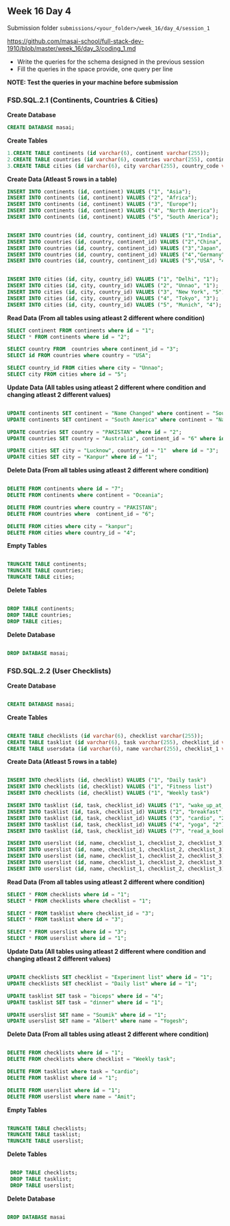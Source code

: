 ## Week 16 Day 4

Submission folder `submissions/<your_folder>/week_16/day_4/session_1`

https://github.com/masai-school/full-stack-dev-1910/blob/master/week_16/day_3/coding_1.md

- Write the queries for the schema designed in the previous session
- Fill the queries in the space provide, one query per line

**NOTE: Test the queries in your machine before submission**

### FSD.SQL.2.1 (Continents, Countries & Cities)

**Create Database**

```sql
CREATE DATABASE masai;
```

**Create Tables**

```sql
1.CREATE TABLE continents (id varchar(6), continent varchar(255));
2.CREATE TABLE countries (id varchar(6), countries varchar(255), continent_id varchar(6));
3.CREATE TABLE cities (id varchar(6), city varchar(255), country_code varchar(6));
```

**Create Data (Atleast 5 rows in a table)**

```sql
INSERT INTO continents (id, continent) VALUES ("1", "Asia");
INSERT INTO continents (id, continent) VALUES ("2", "Africa");
INSERT INTO continents (id, continent) VALUES ("3", "Europe");
INSERT INTO continents (id, continent) VALUES ("4", "North America");
INSERT INTO continents (id, continent) VALUES ("5", "South America");


INSERT INTO countries (id, country, continent_id) VALUES ("1","India", "1"); 
INSERT INTO countries (id, country, continent_id) VALUES ("2","China", "1"); 
INSERT INTO countries (id, country, continent_id) VALUES ("3","Japan", "1"); 
INSERT INTO countries (id, country, continent_id) VALUES ("4","Germany", "3"); 
INSERT INTO countries (id, country, continent_id) VALUES ("5","USA", "4");


INSERT INTO cities (id, city, country_id) VALUES ("1", "Delhi", "1");
INSERT INTO cities (id, city, country_id) VALUES ("2", "Unnao", "1");
INSERT INTO cities (id, city, country_id) VALUES ("3", "New York", "5");
INSERT INTO cities (id, city, country_id) VALUES ("4", "Tokyo", "3");
INSERT INTO cities (id, city, country_id) VALUES ("5", "Munich", "4");
```

**Read Data (From all tables using atleast 2 different where condition)**

```sql
SELECT continent FROM continents where id = "1";
SELECT * FROM continents where id = "2";

SELECT country FROM  countries where continent_id = "3";
SELECT id FROM countries where country = "USA";

SELECT country_id FROM cities where city = "Unnao";
SELECT city FROM cities where id = "5";
```

**Update Data (All tables using atleast 2 different where condition and changing atleast 2 different values)**

```sql

UPDATE continents SET continent = "Name Changed" where continent = "South America";
UPDATE continents SET continent = "South America" where continent = "Name Changed";

UPDATE countries SET country = "PAKISTAN" where id = "2";
UPDATE countries SET country = "Australia", continent_id = "6" where id = "5";

UPDATE cities SET city = "Lucknow", country_id = "1"  where id = "3";
UPDATE cities SET city = "Kanpur" where id = "1";
```

**Delete Data (From all tables using atleast 2 different where condition)**

```sql

DELETE FROM continents where id = "7";
DELETE FROM continents where continent = "Oceania";

DELETE FROM countries where country = "PAKISTAN";
DELETE FROM countries where  continent_id = "6";

DELETE FROM cities where city = "kanpur";
DELETE FROM cities where country_id = "4";
```

**Empty Tables**

```sql

TRUNCATE TABLE continents;
TRUNCATE TABLE countries;
TRUNCATE TABLE cities;
```

**Delete Tables**

```sql

DROP TABLE continents;
DROP TABLE countries;
DROP TABLE cities;
```

**Delete Database**

```sql

DROP DATABASE masai;
```

### FSD.SQL.2.2 (User Checklists)

**Create Database**

```sql

CREATE DATABASE masai;
```

**Create Tables**

```sql

CREATE TABLE checklists (id varchar(6), checklist varchar(255));
CREATE TABLE tasklist (id varchar(6), task varchar(255), checklist_id varchar(6));
CREATE TABLE usersdata (id varchar(6), name varchar(255), checklist_1 varchar(6), checklist_2 varchar(6), checklist_3 varchar(6));
```

**Create Data (Atleast 5 rows in a table)**

```sql

INSERT INTO checklists (id, checklist) VALUES ("1", "Daily task")
INSERT INTO checklists (id, checklist) VALUES ("1", "Fitness list")
INSERT INTO checklists (id, checklist) VALUES ("1", "Weekly task")

INSERT INTO tasklist (id, task, checklist_id) VALUES ("1", "wake_up_at_5", "1");
INSERT INTO tasklist (id, task, checklist_id) VALUES ("2", "breakfast", "1");
INSERT INTO tasklist (id, task, checklist_id) VALUES ("3", "cardio", "2");
INSERT INTO tasklist (id, task, checklist_id) VALUES ("4", "yoga", "2");
INSERT INTO tasklist (id, task, checklist_id) VALUES ("7", "read_a_book", "3");

INSERT INTO userslist (id, name, checklist_1, checklist_2, checklist_3) VALUES ("1", "Nrupul", "1", "0", "3");
INSERT INTO userslist (id, name, checklist_1, checklist_2, checklist_3) VALUES ("2", "Asheesh", "0", "2", "0");
INSERT INTO userslist (id, name, checklist_1, checklist_2, checklist_3) VALUES ("3", "Yogesh", "0", "0", "3");
INSERT INTO userslist (id, name, checklist_1, checklist_2, checklist_3) VALUES ("4", "Prateek", "1", "2", "0");
INSERT INTO userslist (id, name, checklist_1, checklist_2, checklist_3) VALUES ("5", "Amit", "1", "0", "3");

```

**Read Data (From all tables using atleast 2 different where condition)**

```sql
SELECT * FROM checklists where id = "1";
SELECT * FROM checklists where checklist = "1";

SELECT * FROM tasklist where checklist_id = "3";
SELECT * FROM tasklist where id = "3";

SELECT * FROM userslist where id = "3";
SELECT * FROM userslist where id = "1";

```

**Update Data (All tables using atleast 2 different where condition and changing atleast 2 different values)**

```sql

UPDATE checklists SET checklist = "Experiment list" where id = "1";
UPDATE checklists SET checklist = "Daily list" where id = "1";

UPDATE tasklist SET task = "biceps" where id = "4";
UPDATE tasklist SET task = "dinner" where id = "1";

UPDATE userslist SET name = "Soumik" where id = "1";
UPDATE userslist SET name = "Albert" where name = "Yogesh";

```

**Delete Data (From all tables using atleast 2 different where condition)**

```sql

DELETE FROM checklists where id = "1";
DELETE FROM checklists where checklist = "Weekly task";

DELETE FROM tasklist where task = "cardio";
DELETE FROM tasklist where id = "1";

DELETE FROM userslist where id = "1";
DELETE FROM userslist where name = "Amit";
```

**Empty Tables**

```sql

TRUNCATE TABLE checklists;
TRUNCATE TABLE tasklist;
TRUNCATE TABLE userslist;
```

**Delete Tables**

```sql

 DROP TABLE checklists;
 DROP TABLE tasklist;
 DROP TABLE userslist;


```

**Delete Database**

```sql

DROP DATABASE masai
```